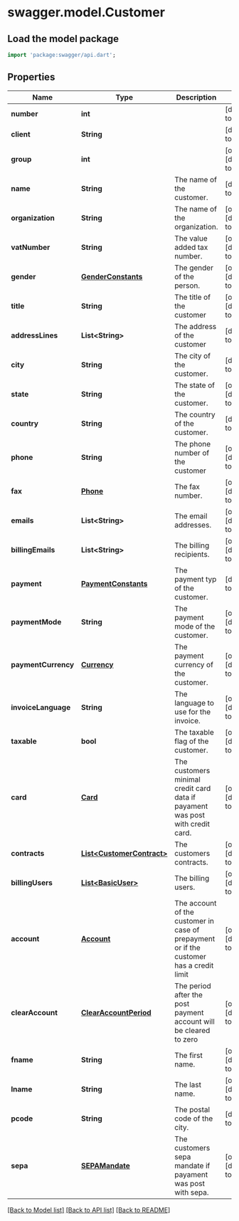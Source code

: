 # swagger.model.Customer

## Load the model package
```dart
import 'package:swagger/api.dart';
```

## Properties
Name | Type | Description | Notes
------------ | ------------- | ------------- | -------------
**number** | **int** |  | [default to null]
**client** | **String** |  | [default to null]
**group** | **int** |  | [optional] [default to null]
**name** | **String** | The name of the customer. | [default to null]
**organization** | **String** | The name of the organization. | [optional] [default to null]
**vatNumber** | **String** | The value added tax number. | [optional] [default to null]
**gender** | [**GenderConstants**](GenderConstants.md) | The gender of the person. | [optional] [default to null]
**title** | **String** | The title of the customer | [optional] [default to null]
**addressLines** | **List&lt;String&gt;** | The address of the customer | [default to []]
**city** | **String** | The city of the customer. | [default to null]
**state** | **String** | The state of the customer. | [optional] [default to null]
**country** | **String** | The country of the customer. | [default to null]
**phone** | **String** | The phone number of the customer | [optional] [default to null]
**fax** | [**Phone**](Phone.md) | The fax number. | [optional] [default to null]
**emails** | **List&lt;String&gt;** | The email addresses. | [optional] [default to []]
**billingEmails** | **List&lt;String&gt;** | The billing recipients. | [optional] [default to []]
**payment** | [**PaymentConstants**](PaymentConstants.md) | The payment typ of the customer. | [default to null]
**paymentMode** | **String** | The payment mode of the customer. | [optional] [default to null]
**paymentCurrency** | [**Currency**](Currency.md) | The payment currency of the customer. | [optional] [default to null]
**invoiceLanguage** | **String** | The language to use for the invoice. | [optional] [default to null]
**taxable** | **bool** | The taxable flag of the customer. | [optional] [default to null]
**card** | [**Card**](Card.md) | The customers minimal credit card data if payament was post with credit card. | [optional] [default to null]
**contracts** | [**List&lt;CustomerContract&gt;**](CustomerContract.md) | The customers contracts. | [optional] [default to []]
**billingUsers** | [**List&lt;BasicUser&gt;**](BasicUser.md) | The billing users. | [optional] [default to []]
**account** | [**Account**](Account.md) | The account of the customer in case of prepayment or if the customer has a credit limit | [optional] [default to null]
**clearAccount** | [**ClearAccountPeriod**](ClearAccountPeriod.md) | The period after the post payment account will be cleared to zero | [optional] [default to null]
**fname** | **String** | The first name. | [optional] [default to null]
**lname** | **String** | The last name. | [optional] [default to null]
**pcode** | **String** | The postal code of the city. | [default to null]
**sepa** | [**SEPAMandate**](SEPAMandate.md) | The customers sepa mandate if payament was post with sepa. | [optional] [default to null]

[[Back to Model list]](../README.md#documentation-for-models) [[Back to API list]](../README.md#documentation-for-api-endpoints) [[Back to README]](../README.md)


